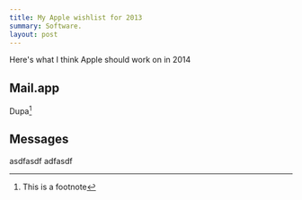 ```yaml
---
title: My Apple wishlist for 2013
summary: Software.
layout: post
---
```


Here's what I think Apple should work on in 2014

## Mail.app

Dupa[^note]

## Messages

asdfasdf adfasdf

[^note]: This is a footnote
